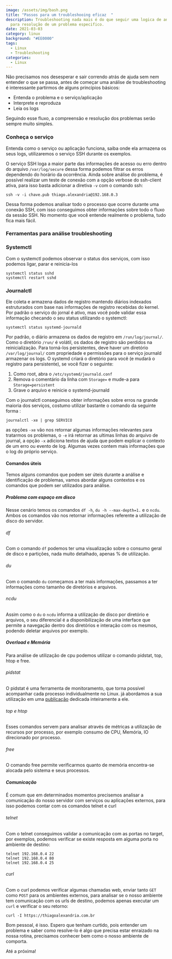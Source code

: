```yaml
---
image: /assets/img/bash.png
title: "Passos para um troubleshooing eficaz  "
description: Troubleshooting nada mais é do que seguir uma logica de análise
  para resolução de um problema especifico.
date: 2021-03-03
category: linux
background: "#EE0000"
tags:
  - Linux
  - Troubleshooting
categories:
  - Linux
---
```

Não precisamos nos desesperar e sair correndo atrás de ajuda sem nem entender o que se passa, antes de começar uma análise de  troubleshooting é interessante partirmos de alguns princípios básicos:

* Entenda o problema e o serviço/aplicação
* Interprete e reproduza
* Leia os logs 

Seguindo esse fluxo, a compreensão e resolução dos problemas serão sempre muito simples.

### Conheça o serviço

Entenda como o serviço ou aplicação funciona, saiba onde ela armazena os seus logs, utilizaremos o serviço SSH durante os exemplos. 

O serviço SSH loga a maior parte das informações de acesso ou erro dentro do arquivo `/var/log/secure` dessa forma podemos filtrar os erros dependendo do horário da ocorrência. Ainda sobre análise do problema, é possível realizar um teste de conexão com a opção verbose do ssh-client ativa, para isso basta adicionar a diretiva `-v` com o comando ssh:

```
ssh -v -i chave.pub thiago.alexandria@192.168.0.3
```

Dessa forma podemos analisar todo o processo que ocorre durante uma conexão SSH, com isso conseguimos obter informações sobre todo o fluxo da sessão SSH. No momento que você entende realmente o problema, tudo fica mais fácil.

### Ferramentas para análise troubleshooting

### Systemctl

Com o systemctl podemos observar o status dos serviços, com isso podemos ligar, parar e reinicia-los

```
systemctl status sshd
systemctl restart sshd
```

### Journalctl

Ele coleta e armazena dados de registro mantendo diários indexados estruturados com base nas informações de registro recebidas do kernel. Por padrão o serviço do jornal é ativo, mas você pode validar essa informação checando o seu status utilizando o systemctl:

```
systemctl status systemd-journald
```

Por padrão, o diário armazena os dados de registro em `/run/log/journal/`. Como o diretório `/run/` é volátil, os dados de registro são perdidos na reinicialização. Para torná-los persistentes, deve haver um diretório `/var/log/journal/` com propriedade e permissões para o serviço journald armazenar os logs. O systemd criará o diretório para você (e mudará o registro para persistente), se você fizer o seguinte:

1. Como root, abra o `/etc/systemd/journald.conf`
2. Remova o comentário da linha com `Storage=` e mude-a para `Storage=persistent`
3. Grave o arquivo e reinicie o systemd-journald

Com o journalctl conseguimos obter informações sobre erros na grande maioria dos serviços, costumo utilizar bastante o comando da seguinte forma :

```
journalctl -xe | grep SERVICO
```

as opções `-xe` vão nos retornar algumas informações relevantes para tratarmos os problemas, o `-e` irá retornar as ultimas linhas do arquivo de journal, a opção `-x` adiciona textos de ajuda que podem explicar o contexto de um erro ou evento de log. Algumas vezes contem mais informações que o log do próprio serviço.

#### Comandos úteis

Temos alguns comandos que podem ser úteis durante a análise e identificação de problemas, vamos abordar alguns contextos e os comandos que podem ser utilizados para análise.

##### Problema com espaço em disco

Nesse cenário temos os comandos `df -h`, `du -h --max-depth=1.` e o `ncdu`. Ambos os comandos vão nos retornar informações referente a utilização de disco do servidor.

###### df

Com o comando `df` podemos ter uma visualização sobre o consumo geral de disco e partições, nada muito detalhado, apenas % de utilização.

###### du

Com o comando `du` começamos a ter mais informações, passamos a ter informações como tamanho de diretórios e arquivos.

###### ncdu

Assim como o `du` o `ncdu` informa a utilização de disco por diretório e arquivos, o seu diferencial é a disponibilização de uma interface que permite a navegação dentro dos diretórios e interação com os mesmos, podendo deletar arquivos por exemplo.

##### Overload e Memória

Para análise de utilização de cpu podemos utilizar o comando pidstat, top, htop e free.

###### pidstat

O pidstat é uma ferramenta de monitoramento, que torna possível acompanhar cada processo individualmente no Linux. já abordamos a sua utilização em uma [publicação](https://thiagoalexandria.com.br/analise-de-performance-com-pidstat/) dedicada inteiramente a ele.

###### top e htop

Esses comandos servem para analisar através de métricas a utilização de recursos por processo, por exemplo consumo de CPU, Ḿemória, IO direcionado por processo.

###### free

O comando free permite verificarmos quanto de memória encontra-se alocada pelo sistema e seus processos.

##### Comunicação
É comum que em determinados momentos precisemos analisar a comunicação do nosso servidor com serviços ou aplicações externos, para isso podemos contar com os comandos telnet e curl

###### telnet

Com o telnet conseguimos validar a comunicação com as portas no target, por exemplos, podemos verificar se existe resposta em alguma porta no ambiente de destino:

````
telnet 192.168.0.4 22
telnet 192.168.0.4 80
telnet 192.168.0.4 25
````

###### curl

Com o curl podemos verificar algumas chamadas web, enviar tanto `GET` como `POST` para os ambientes externos, para analisar se o nosso ambiente tem comunicação com os urls de destino, podemos apenas executar um `curl` e verificar o seu retorno:

````
curl -I https://thiagoalexandria.com.br

```` 


Bom pessoal, é isso. Espero que tenham curtido, pois entender um problema e saber como resolve-lo é algo que precisa estar enraizado na nossa rotina, precisamos conhecer bem como o nosso ambiente de comporta.

Até a próxima!